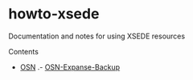 # howto-xsede
Documentation and notes for using XSEDE resources

Contents
- [OSN](OSN)
.- [OSN-Expanse-Backup](OSN/OSN-Expanse-Backup.md)
